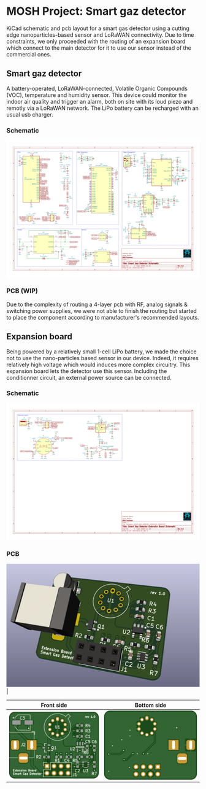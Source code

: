 # MOSH Project: Smart gaz detector
KiCad schematic and pcb layout for a smart gas detector using a cutting edge nanoparticles-based sensor and LoRaWAN connectivity. Due to time constraints, we only proceeded with the routing of an expansion board which connect to the main detector for it to use our sensor instead of the commercial ones.

## Smart gaz detector
A battery-operated, LoRaWAN-connected, Volatile Organic Compounds (VOC), temperature and humidity sensor. This device could monitor the indoor air quality and trigger an alarm, both on site with its loud piezo and remotly via a LoRaWAN network. The LiPo battery can be recharged with an usual usb charger. 

### Schematic
![Extension board schematic](/docs/images/smart_gaz_detector_schematic.png)

### PCB (WIP)
Due to the complexity of routing a 4-layer pcb with RF, analog signals & switching power supplies, we were not able to finish the routing but started to place the component according to manufacturer's recommended layouts.

## Expansion board
Being powered by a relatively small 1-cell LiPo battery, we made the choice not to use the nano-particles based sensor in our device. Indeed, it requires relatively high voltage which would induces more complex circuitry. This expansion board lets the detector use this sensor. Including the conditionner circuit, an external power source can be connected.

### Schematic
![Extension board schematic](/docs/images/extension_board_schematic.png)

### PCB
![Extension board pcb front](/docs/images/extension_board_3d.png) | 

| Front side  | Bottom side |
| ------------- | ------------- |
![Extension board pcb front](/docs/images/extension_board_pcb_front.png) | ![Extension board pcb bottom](/docs/images/extension_board_pcb_bottom.png)

